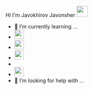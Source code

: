 Hi I'm Javokhirov Javonsher <img src="https://media2.giphy.com/media/gM5qFksULw54NMWyry/giphy.gif?cid=ecf05e47kw73g1jzua33srury6c8718xw9fhf98aee6crc0o&rid=giphy.gif&ct=s" width="30">

- 🌱 I’m currently learning ...
- <code><img src="https://upload.wikimedia.org/wikipedia/commons/thumb/0/00/HTML5_logo_black.svg/1200px-HTML5_logo_black.svg.png" height="25"></code>
- <code><img src="http://cdn.onlinewebfonts.com/svg/img_436906.png" height="25"></code>
- <code><img src="https://sass-lang.com/assets/img/styleguide/black-7fd39aa3.png" height="25"></code>
- 
- <code><img src="https://upload.wikimedia.org/wikipedia/commons/thumb/3/30/Bootstrap_%28CoreUI_Icons_v1.0.0%29.svg/2048px-Bootstrap_%28CoreUI_Icons_v1.0.0%29.svg.png" height="25"></code>
- 🤔 I’m looking for help with ...

